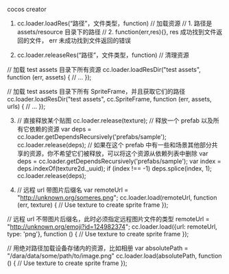 cocos creator
1. cc.loader.loadRes(“路径”，文件类型，function) // 加载资源
// 1. 路径是 assets/resource 目录下的路径
// 2. function(err,res){}, res 成功找到文件返回的文件， err 未成功找到文件返回的错误

2. cc.loader.releaseRes(“路径”，文件类型，function) // 清理资源

// 加载 test assets 目录下所有资源
cc.loader.loadResDir("test assets", function (err, assets) {
// ...
});

// 加载 test assets 目录下所有 SpriteFrame，并且获取它们的路径
cc.loader.loadResDir("test assets", cc.SpriteFrame, function (err, assets, urls) {
// ...
});

3. // 直接释放某个贴图
cc.loader.release(texture);
// 释放一个 prefab 以及所有它依赖的资源
var deps = cc.loader.getDependsRecursively('prefabs/sample');
cc.loader.release(deps);
// 如果在这个 prefab 中有一些和场景其他部分共享的资源，你不希望它们被释放，可以将这个资源从依赖列表中删除
var deps = cc.loader.getDependsRecursively('prefabs/sample');
var index = deps.indexOf(texture2d._uuid);
if (index !== -1)
deps.splice(index, 1);
cc.loader.release(deps);

4. // 远程 url 带图片后缀名
var remoteUrl = "http://unknown.org/someres.png";
cc.loader.load(remoteUrl, function (err, texture) {
// Use texture to create sprite frame
});

// 远程 url 不带图片后缀名，此时必须指定远程图片文件的类型
remoteUrl = "http://unknown.org/emoji?id=124982374";
cc.loader.load({url: remoteUrl, type: 'png'}, function () {
// Use texture to create sprite frame
});

// 用绝对路径加载设备存储内的资源，比如相册
var absolutePath = "/dara/data/some/path/to/image.png"
cc.loader.load(absolutePath, function () {
// Use texture to create sprite frame
});
